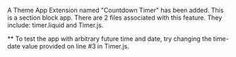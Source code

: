 A Theme App Extension named "Countdown Timer" has been added. This is a section block app.
There are 2 files associated with this feature. They include: timer.liquid and Timer.js.

** To test the app with arbitrary future time and date, try changing the time-date value provided on line #3 in Timer.js.